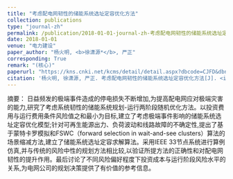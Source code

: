 ```yaml
---
title: "考虑配电网韧性的储能系统选址定容优化方法"
collection: publications
type: "journal-zh"
permalink: /publication/2018-01-01-journal-zh-考虑配电网韧性的储能系统选址定容优化方法
date: 2018-01-01
venue: "电力建设"
paper_author: "杨火明, <b>徐潇源*</b>, 严正"
corresponding: True
remark: "(核心)"
paperurl: "https://kns.cnki.net/kcms/detail/detail.aspx?dbcode=CJFD&dbname=CJFDLAST2018&filename=DLJS201801005&uniplatform=NZKPT&v=4APB5UPwpo1uog4Te5yd2Po2bfYfbAqdMf893fxBxl_mM3ORJpMpZX_BZcNaY35L"
citation: '杨火明, 徐潇源, 严正. 考虑配电网韧性的储能系统选址定容优化方法[J]. <i>电力建设</i>, 2018, 39(01): 30-39.'
---
```


摘要：
日益频发的极端事件造成的停电损失不断增加,为提高配电网应对极端灾害的能力,研究了考虑系统韧性的储能系统规划-运行两阶段随机优化方法。以投资费用与运行费用条件风险值之和最小为目标,建立了考虑极端事件影响的储能系统选址定容优化模型;针对可再生能源出力、负荷波动和线路故障的不确定性,提出了基于蒙特卡罗模拟和FSWC（forward selection in wait-and-see clusters）算法的场景缩减方法,建立了储能系统选址定容求解算法。采用IEEE 33节点系统进行算例仿真,并与传统的风险中性的规划方法相比较,以验证所提方法的正确性和对配电网韧性的提升作用。最后讨论了不同风险偏好程度下投资成本与运行阶段风险水平的关系,为电网公司的规划决策提供了有价值的参考信息。 